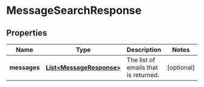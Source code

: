 
# MessageSearchResponse

## Properties
Name | Type | Description | Notes
------------ | ------------- | ------------- | -------------
**messages** | [**List&lt;MessageResponse&gt;**](MessageResponse.md) | The list of emails that is returned. |  [optional]



